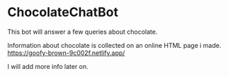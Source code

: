 # ChocolateChatBot
This bot will answer a few queries about chocolate.

Information about chocolate is collected on an online HTML page i made.
https://goofy-brown-9c002f.netlify.app/

I will add more info later on.
